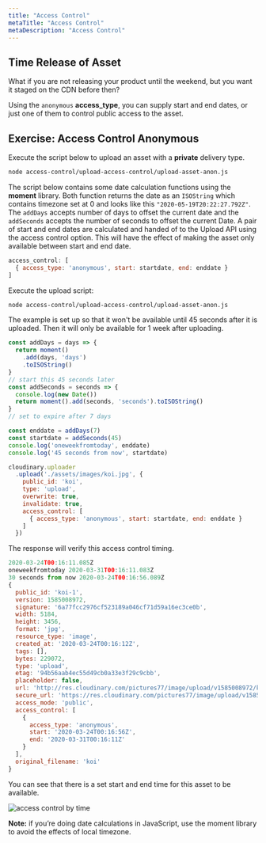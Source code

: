 ```yaml
---
title: "Access Control"
metaTitle: "Access Control"
metaDescription: "Access Control"
---
```


## Time Release of Asset

What if you are not releasing your product until the weekend, but you want it staged on the CDN before then?

Using the `anonymous` **access_type**, you can supply start and end dates, or just one of them to control public access to the asset.

## Exercise: Access Control Anonymous

Execute the script below to upload an asset with a **private** delivery type.

```bash
node access-control/upload-access-control/upload-asset-anon.js
```
The script below contains some date calculation functions using the **moment** library.  Both function returns the date as an `ISOString` which contains timezone set at 0 and looks like this `"2020-05-19T20:22:27.792Z"`.  The `addDays` accepts number of days to offset the current date and the `addSeconds` accepts the number of seconds to offset the current Date.
A pair of start and end dates are calculated and handed of to the Upload API using  the access control option.  This will have the effect of making the asset only available between start and end date.

```javascript
access_control: [
  { access_type: 'anonymous', start: startdate, end: enddate }
]
```
 
 Execute the upload script:

 ```bash
node access-control/upload-access-control/upload-asset-anon.js
 ```

The example is set up so that it won't be available until 45 seconds after it is uploaded.  Then it will only be available for 1 week after uploading. 

```javascript
const addDays = days => {
  return moment()
    .add(days, 'days')
    .toISOString()
}
// start this 45 seconds later
const addSeconds = seconds => {
  console.log(new Date())
  return moment().add(seconds, 'seconds').toISOString()
}
// set to expire after 7 days

const enddate = addDays(7)
const startdate = addSeconds(45)
console.log('oneweekfromtoday', enddate)
console.log('45 seconds from now', startdate)

cloudinary.uploader
  .upload('./assets/images/koi.jpg', {
    public_id: 'koi',
    type: 'upload',
    overwrite: true,
    invalidate: true,
    access_control: [
      { access_type: 'anonymous', start: startdate, end: enddate }
    ]
  })

```
The response will verify this access control timing.

```javascript
2020-03-24T00:16:11.085Z
oneweekfromtoday 2020-03-31T00:16:11.083Z
30 seconds from now 2020-03-24T00:16:56.089Z
{
  public_id: 'koi-1',
  version: 1585008972,
  signature: '6a77fcc2976cf523189a046cf71d59a16ec3ce0b',
  width: 5184,
  height: 3456,
  format: 'jpg',
  resource_type: 'image',
  created_at: '2020-03-24T00:16:12Z',
  tags: [],
  bytes: 229072,
  type: 'upload',
  etag: '94b56aab4ec55d49cb0a33e3f29c9cbb',
  placeholder: false,
  url: 'http://res.cloudinary.com/pictures77/image/upload/v1585008972/koi-1.jpg',
  secure_url: 'https://res.cloudinary.com/pictures77/image/upload/v1585008972/koi-1.jpg',
  access_mode: 'public',
  access_control: [
    {
      access_type: 'anonymous',
      start: '2020-03-24T00:16:56Z',
      end: '2020-03-31T00:16:11Z'
    }
  ],
  original_filename: 'koi'
}
```

You can see that there is a set start and end time for this asset to be available.

![access control by time](https://res.cloudinary.com/cloudinary-training/image/upload/v1589920499/book/ac-ac-restricted-time.png)


**Note:** if you’re doing date calculations in JavaScript, use the moment library to avoid the effects of local timezone.
